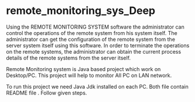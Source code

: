 # remote_monitoring_sys_Deep
Using the REMOTE MONITORING SYSTEM software the administrator can control the operations of the remote system from his system itself. The administrator can get the configuration of the remote system from the server system itself using this software. In order to terminate the operations on the remote systems, the administrator can obtain the current process details of the remote systems from the server itself.

Remote Monitoring system is Java based project which work on Desktop/PC. This project will help to monitor All PC on LAN network. 

To run this project we need Java Jdk installed on each PC.
Both file contain README file .
Follow given steps.
